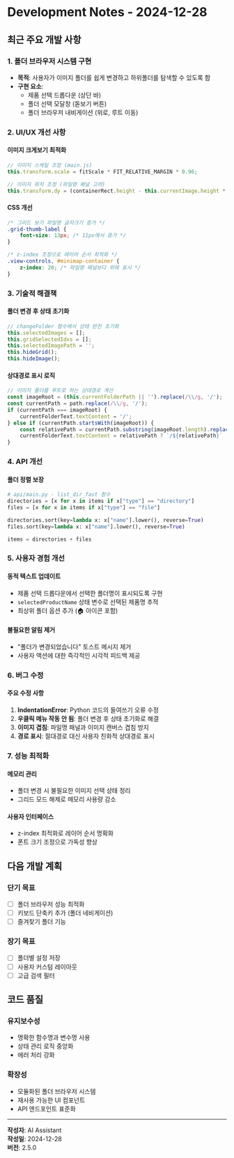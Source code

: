 # Development Notes - 2024-12-28

## 최근 주요 개발 사항

### 1. 폴더 브라우저 시스템 구현
- **목적**: 사용자가 이미지 폴더를 쉽게 변경하고 하위폴더를 탐색할 수 있도록 함
- **구현 요소**:
  - 제품 선택 드롭다운 (상단 바)
  - 폴더 선택 모달창 (돋보기 버튼)
  - 폴더 브라우저 내비게이션 (위로, 루트 이동)

### 2. UI/UX 개선 사항

#### 이미지 크게보기 최적화
```javascript
// 이미지 스케일 조정 (main.js)
this.transform.scale = fitScale * FIT_RELATIVE_MARGIN * 0.96;

// 이미지 위치 조정 (파일명 패널 고려)
this.transform.dy = (containerRect.height - this.currentImage.height * this.transform.scale) / 2 + (filenameBarHeight * 0.4);
```

#### CSS 개선
```css
/* 그리드 보기 파일명 글자크기 증가 */
.grid-thumb-label {
    font-size: 13px; /* 11px에서 증가 */
}

/* z-index 조정으로 레이어 순서 최적화 */
.view-controls, #minimap-container {
    z-index: 20; /* 파일명 패널보다 위에 표시 */
}
```

### 3. 기술적 해결책

#### 폴더 변경 후 상태 초기화
```javascript
// changeFolder 함수에서 상태 완전 초기화
this.selectedImages = [];
this.gridSelectedIdxs = [];
this.selectedImagePath = '';
this.hideGrid();
this.hideImage();
```

#### 상대경로 표시 로직
```javascript
// 이미지 폴더를 루트로 하는 상대경로 계산
const imageRoot = (this.currentFolderPath || '').replace(/\\/g, '/');
const currentPath = path.replace(/\\/g, '/');
if (currentPath === imageRoot) {
    currentFolderText.textContent = '/';
} else if (currentPath.startsWith(imageRoot)) {
    const relativePath = currentPath.substring(imageRoot.length).replace(/^\//, '');
    currentFolderText.textContent = relativePath ? `/${relativePath}` : '/';
}
```

### 4. API 개선

#### 폴더 정렬 보장
```python
# api/main.py - list_dir_fast 함수
directories = [x for x in items if x["type"] == "directory"]
files = [x for x in items if x["type"] == "file"]

directories.sort(key=lambda x: x["name"].lower(), reverse=True)
files.sort(key=lambda x: x["name"].lower(), reverse=True)

items = directories + files
```

### 5. 사용자 경험 개선

#### 동적 텍스트 업데이트
- 제품 선택 드롭다운에서 선택한 폴더명이 표시되도록 구현
- `selectedProductName` 상태 변수로 선택된 제품명 추적
- 최상위 폴더 옵션 추가 (🏠 아이콘 포함)

#### 불필요한 알림 제거
- "폴더가 변경되었습니다" 토스트 메시지 제거
- 사용자 액션에 대한 즉각적인 시각적 피드백 제공

### 6. 버그 수정

#### 주요 수정 사항
1. **IndentationError**: Python 코드의 들여쓰기 오류 수정
2. **우클릭 메뉴 작동 안 됨**: 폴더 변경 후 상태 초기화로 해결
3. **이미지 겹침**: 파일명 패널과 이미지 캔버스 겹침 방지
4. **경로 표시**: 절대경로 대신 사용자 친화적 상대경로 표시

### 7. 성능 최적화

#### 메모리 관리
- 폴더 변경 시 불필요한 이미지 선택 상태 정리
- 그리드 모드 해제로 메모리 사용량 감소

#### 사용자 인터페이스
- z-index 최적화로 레이어 순서 명확화
- 폰트 크기 조정으로 가독성 향상

## 다음 개발 계획

### 단기 목표
- [ ] 폴더 브라우저 성능 최적화
- [ ] 키보드 단축키 추가 (폴더 네비게이션)
- [ ] 즐겨찾기 폴더 기능

### 장기 목표
- [ ] 폴더별 설정 저장
- [ ] 사용자 커스텀 레이아웃
- [ ] 고급 검색 필터

## 코드 품질

### 유지보수성
- 명확한 함수명과 변수명 사용
- 상태 관리 로직 중앙화
- 에러 처리 강화

### 확장성
- 모듈화된 폴더 브라우저 시스템
- 재사용 가능한 UI 컴포넌트
- API 엔드포인트 표준화

---

**작성자**: AI Assistant  
**작성일**: 2024-12-28  
**버전**: 2.5.0
